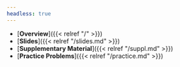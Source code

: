 ```yaml
---
headless: true
---
```


- [**Overview**]({{< relref "/" >}})
- [**Slides**]({{< relref "/slides.md" >}})
- [**Supplementary Material**]({{< relref "/suppl.md" >}})
- [**Practice Problems**]({{< relref "/practice.md" >}})
